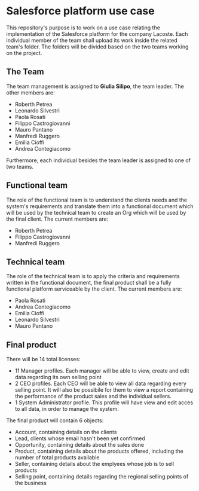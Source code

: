 # Salesforce platform use case 
This repository's purpose is to work on a use case relating the implementation of the Salesforce platform for the company Lacoste. 
Each individual member of the team shall upload its work inside the related team's folder. The folders will be divided based on the two teams working on the project.

## The Team
The team management is assigned to **Giulia Silipo**, the team leader.
The other members are:
* Roberth Petrea 
* Leonardo Silvestri
* Paola Rosati
* Filippo Castrogiovanni
* Mauro Pantano
* Manfredi Ruggero
* Emilia Cioffi
* Andrea Contegiacomo
  
Furthermore, each individual besides the team leader is assigned to one of two teams.

## Functional team
The role of the functional team is to understand the clients needs and the system's requirements and 
translate them into a functional document which will be used by the technical team to create an Org
which will be used by the final client.
The current members are:
* Roberth Petrea
* Filippo Castrogiovanni
* Manfredi Ruggero

## Technical team
The role of the technical team is to apply the criteria and requirements written in the functional document, 
the final product shall be a fully functional platform serviceable by the client.
The current members are:
* Paola Rosati
* Andrea Contegiacomo
* Emilia Cioffi
* Leonardo Silvestri
* Mauro Pantano

## Final product
There will be 14 total licenses:
* 11 Manager profiles. Each manager will be able to view, create and edit data regarding its own selling point
* 2 CEO profiles. Each CEO will be able to view all data regarding every selling point. It will also be possibile for them to view a report containing the performance of the product sales and the individual sellers.
* 1 System Administrator profile. This profile will have view and edit acces to all data, in order to manage the system.

  
The final product will contain 6 objects:
* Account, containing details on the clients
* Lead, clients whose email hasn't been yet confirmed
* Opportunity, containing details about the sales done
* Product, containing details about the products offered, including the number of total products available
* Seller, containing details about the emplyees whose job is to sell products
* Selling point, containing details regarding the regional selling points of the business


  


